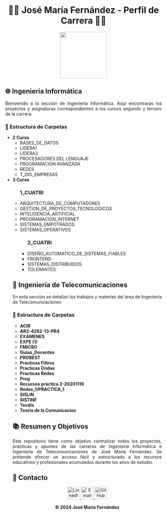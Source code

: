 # <h1 align="center">👨‍💻 José María Fernández - Perfil de Carrera 👨‍💻</h1>

<p align="center">
  <img src="https://avatars.githubusercontent.com/u/21105338?v=4" width="150" height="150">
</p>

## <h2>🌐 Ingeniería Informática</h2>
<p align="justify">
  Bienvenido a la sección de Ingeniería Informática. Aquí encontrarás los proyectos y asignaturas correspondientes a los cursos segundo y tercero de la carrera.
</p>

### <h3>📁 Estructura de Carpetas</h3>
<ul>
  <li><strong>2 Curso</strong>
    <ul>
      <li>BASES_DE_DATOS</li>
      <li>LIDERA1</li>
      <li>LIDERA2</li>
      <li>PROCESADORES DEL LENGUAJE</li>
      <li>PROGRAMACION AVANZADA</li>
      <li>REDES</li>
      <li>T_DIG_EMPRESAS</li>
    </ul>
  </li>
  <li><strong>3 Curso</strong>
    <ul>
      <h3>1_CUATRI</h3>
       <li>ARQUITECTURA_DE_COMPUTADORES</li>
      <li>GESTION_DE_PROYECTOS_TECNOLOGICOS</li>
       <li>INTELIGENCIA_ARTIFICIAL</li>
      <li>PROGRAMACION_INTERNET</li>
      <li>SISTEMAS_EMPOTRADOS</li>
      <li>SISTEMAS_OPERATIVOS</li>
      <ul>
     <h3>2_CUATRI</h3>
      <li>DISEÑO_AUTOMATICO_DE_SISTEMAS_FIABLES</li>
      <li>FRONTEND</li>
      <li>SISTEMAS_DISTRIBUIDOS</li> 
      <li>TOLERANTES</li>
    </ul>
  </li>
</ul>
    
## <h2>📡 Ingeniería de Telecomunicaciones</h2>
<p align="justify">
  En esta sección se detallan los trabajos y materias del área de Ingeniería de Telecomunicaciones
</p>

### <h3>📁 Estructura de Carpetas</h3>
<ul>
  <li><strong>ACIR</strong></li>
  <li><strong>AR2-4262-13-PR4</strong></li>
  <li><strong>EXAMENES</strong></li>
  <li><strong>EXPE (1)</strong></li>
  <li><strong>FMICRO</strong></li>
  <li><strong>Guias_Docentes</strong></li>
  <li><strong>PROBEST</strong></li>
  <li><strong>Practicas Filtros</strong></li>
  <li><strong>Practicas Ondas</strong></li>
  <li><strong>Practicas Redes</strong></li>
  <li><strong>Prog</strong></li>
  <li><strong>Recursos práctica 2-20201119</strong></li>
  <li><strong>Redes_1/PRACTICA_1</strong></li>
  <li><strong>SISLIN</strong></li>
  <li><strong>SISTINF</strong></li>
  <li><strong>Tecdis</strong></li>
  <li><strong>Teoria de la Comunicacion</strong></li>
</ul>

## <h2>📚 Resumen y Objetivos</h2>
<p align="justify">
  Este repositorio tiene como objetivo centralizar todos los proyectos, prácticas y apuntes de las carreras de Ingeniería Informática e Ingeniería de Telecomunicaciones de José María Fernández. Se pretende ofrecer un acceso fácil y estructurado a los recursos educativos y profesionales acumulados durante los años de estudio.
</p>

## <h2>🔗 Contacto</h2>
<p align="center">
  <a href="https://www.linkedin.com/in/jose-maria-fern%C3%A1ndez-g%C3%B3mez-257813164/">
    <img src="https://image.flaticon.com/icons/svg/2111/2111467.svg" alt="LinkedIn" width="40" height="40"/>
  </a>
  <a href="mailto:fernandezgomezjm5@gmail.com">
    <img src="https://image.flaticon.com/icons/svg/732/732200.svg" alt="Email" width="40" height="40"/>
  </a>
  <a href="https://github.com/Josojmf" target="_blank">
    <img src="https://image.flaticon.com/icons/svg/733/733609.svg" alt="GitHub" width="40" height="40"/>
  </a>
</p>

<p align="center">
  <strong>© 2024 José María Fernández</strong>
</p>
